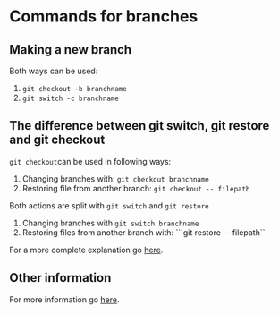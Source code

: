 # Commands for branches

## Making a new branch
Both ways can be used:
1. ```git checkout -b branchname```
2. ```git switch -c branchname```
   
## The difference between git switch, git restore and git checkout
```git checkout```can  be used in following ways:
1. Changing branches with: ```git checkout branchname```
2. Restoring file from another branch: ```git checkout -- filepath```
   
Both actions are split with ```git switch``` and ```git restore```
1. Changing branches with ```git switch branchname```
2. Restoring files from another branch with: ```git restore -- filepath``

For a more complete explanation go [here](https://stackoverflow.com/questions/57265785/whats-the-difference-between-git-switch-and-git-checkout-branch).

## Other information
For more information go [here](https://git-scm.com/book/en/v2/Git-Branching-Basic-Branching-and-Merging).
